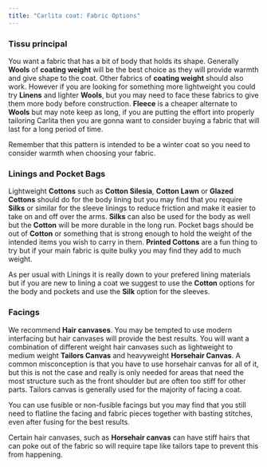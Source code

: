 ```yaml
---
title: "Carlita coat: Fabric Options"
---
```


### Tissu principal

You want a fabric that has a bit of body that holds its shape. Generally **Wools** of **coating weight** will be the best choice as they will provide warmth and give shape to the coat. Other fabrics of **coating weight** should also work. However if you are looking for something more lightweight you could try **Linens** and lighter **Wools**, but you may need to face these fabrics to give them more body before construction. **Fleece** is a cheaper alternate to **Wools** but may note keep as long, if you are putting the effort into properly tailoring Carlita then you are gonna want to consider buying a fabric that will last for a long period of time.

<Note>

Remember that this pattern is intended to be a winter coat so you need to consider warmth when choosing your fabric.

</Note>

### Linings and Pocket Bags

Lightweight **Cottons** such as **Cotton Silesia**, **Cotton Lawn** or **Glazed Cottons** should do for the body lining but you may find that you require **Silks** or similar for the sleeve linings to reduce friction and make it easier to take on and off over the arms. **Silks** can also be used for the body as well but the **Cotton** will be more durable in the long run. Pocket bags should be out of **Cotton** or something that is strong enough to hold the weight of the intended items you wish to carry in them. **Printed Cottons** are a fun thing to try but if your main fabric is quite bulky you may find they add to much weight.

<Tip>

As per usual with Linings it is really down to your prefered lining materials but if you are new to lining a coat we suggest to use the **Cotton** options for the body and pockets and use the **Silk** option for the sleeves.

</Tip>

### Facings

We recommend **Hair canvases**. You may be tempted to use modern interfacing but hair canvases will provide the best results. You will want a combination of different weight hair canvases such as lightweight to medium weight **Tailors Canvas** and heavyweight **Horsehair Canvas**. A common misconception is that you have to use horsehair canvas for all of it, but this is not the case and really is only needed for areas that need the most structure such as the front shoulder but are often too stiff for other parts. Tailors canvas is generally used for the majority of facing a coat.

<Tip>

You can use fusible or non-fusible facings but you may find that you still need to flatline the facing and fabric pieces together with basting stitches, even after fusing for the best results.

</Tip>

<Note>

Certain hair canvases, such as **Horsehair canvas** can have stiff hairs that can poke out of the fabric so will require tape like tailors tape to prevent this from happening.

</Note>
